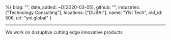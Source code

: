 %{
  blog: "",
  date_added: ~D[2020-03-05],
  github: "",
  industries: ["Technology Consulting"],
  locations: ["DUBAI"],
  name: "YNI Tech",
  old_id: 506,
  url: "yni.global"
}

---

We work on disruptive cutting edge innovative products
